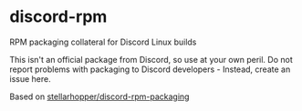 # discord-rpm
RPM packaging collateral for Discord Linux builds

This isn't an official package from Discord, so use at your own peril.
Do not report problems with packaging to Discord developers - Instead, create an issue here.

Based on [stellarhopper/discord-rpm-packaging](https://github.com/stellarhopper/discord-rpm-packaging)
